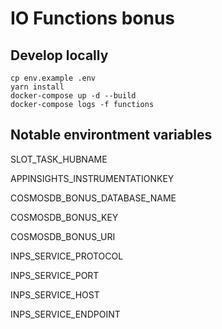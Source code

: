# IO Functions bonus

## Develop locally

```shell
cp env.example .env
yarn install
docker-compose up -d --build
docker-compose logs -f functions
```

## Notable environtment variables

SLOT_TASK_HUBNAME

APPINSIGHTS_INSTRUMENTATIONKEY

COSMOSDB_BONUS_DATABASE_NAME

COSMOSDB_BONUS_KEY

COSMOSDB_BONUS_URI

INPS_SERVICE_PROTOCOL

INPS_SERVICE_PORT

INPS_SERVICE_HOST

INPS_SERVICE_ENDPOINT
